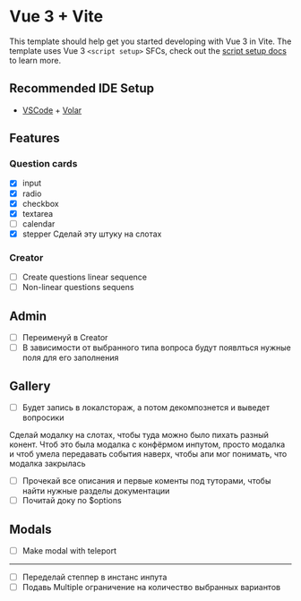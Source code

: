 # Vue 3 + Vite

This template should help get you started developing with Vue 3 in Vite. The template uses Vue 3 `<script setup>` SFCs, check out the [script setup docs](https://v3.vuejs.org/api/sfc-script-setup.html#sfc-script-setup) to learn more.

## Recommended IDE Setup

- [VSCode](https://code.visualstudio.com/) + [Volar](https://marketplace.visualstudio.com/items?itemName=johnsoncodehk.volar)

## Features

### Question cards

- [x] input
- [x] radio
- [x] checkbox
- [x] textarea
- [ ] calendar
- [x] stepper
      Сделай эту штуку на слотах

### Creator

- [ ] Create questions linear sequence
- [ ] Non-linear questions sequens

## Admin

- [ ] Переименуй в Creator
- [ ] В зависимости от выбранного типа вопроса будут появлться нужные поля для его заполнения

## Gallery

- [ ] Будет запись в локалстораж, а потом декомпознется и выведет вопросики

Сделай модалку на слотах, чтобы туда можно было пихать разный конент. Чтоб это была модалка с конфёрмом инпутом, просто модалка и чтоб умела передавать события наверх, чтобы апи мог понимать, что модалка закрылась

- [ ] Прочекай все описания и первые коменты под туторами, чтобы найти нужные разделы документации
- [ ] Почитай доку по $options

## Modals

- [ ] Make modal with teleport

---

- [ ] Переделай степпер в инстанс инпута
- [ ] Подавь Multiple ограничение на количество выбранных вариантов
